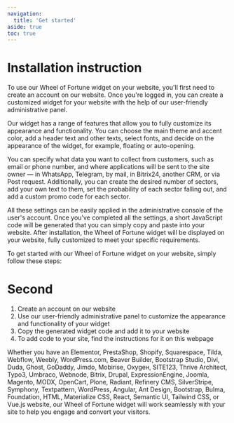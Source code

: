```yaml
---
navigation:
  title: 'Get started'
aside: true
toc: true
---
```


# Installation instruction

To use our Wheel of Fortune widget on your website, you'll first need to create an account on our website. Once you're logged in, you can create a customized widget for your website with the help of our user-friendly administrative panel.

Our widget has a range of features that allow you to fully customize its appearance and functionality. You can choose the main theme and accent color, add a header text and other texts, select fonts, and decide on the appearance of the widget, for example, floating or auto-opening.

You can specify what data you want to collect from customers, such as email or phone number, and where applications will be sent to the site owner — in WhatsApp, Telegram, by mail, in Bitrix24, another CRM, or via Post request. Additionally, you can create the desired number of sectors, add your own text to them, set the probability of each sector falling out, and add a custom promo code for each sector.

All these settings can be easily applied in the administrative console of the user's account. Once you've completed all the settings, a short JavaScript code will be generated that you can simply copy and paste into your website. After installation, the Wheel of Fortune widget will be displayed on your website, fully customized to meet your specific requirements.

To get started with our Wheel of Fortune widget on your website, simply follow these steps:

# Second

1. Create an account on our website
2. Use our user-friendly administrative panel to customize the appearance and functionality of your widget
3. Copy the generated widget code and add it to your website
4. To add code to your site, find the instructions for it on this webpage

Whether you have an Elementor, PrestaShop, Shopify, Squarespace, Tilda, Webflow, Weebly, WordPress.com, Beaver Builder, Bootstrap Studio, Divi, Duda, Ghost, GoDaddy, Jimdo, Mobirise, Oxygен, SITE123, Thrive Architect, Typo3, Umbraco, Webnode, Bitrix, Drupal, ExpressionEngine, Joomla, Magento, MODX, OpenCart, Plone, Radiant, Refinery CMS, SilverStripe, Symphony, Textpattern, WordPress, Angular, Ant Design, Bootstrap, Bulma, Foundation, HTML, Materialize CSS, React, Semantic UI, Tailwind CSS, or Vue.js website, our Wheel of Fortune widget will work seamlessly with your site to help you engage and convert your visitors.